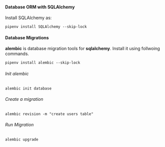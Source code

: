 #### Database ORM with SQLAlchemy
Install SQLAlchemy as:
```
pipenv install SQLAlchemy --skip-lock
```

#### Database Migrations
**alembic** is database migration tools for **sqlalchemy**. Install it using follwoing commands.
```
pipenv install alembic --skip-lock
```

###### Init alembic
```
alembic init database
```

###### Create a migration
```
alembic revision -m "create users table"
```

###### Run Migration
```
alembic upgrade
```